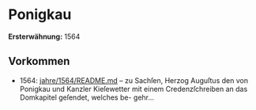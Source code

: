 # Ponigkau

**Ersterwähnung:** 1564

## Vorkommen
- 1564: [jahre/1564/README.md](../jahre/1564/README.md) – zu Sachſen, Herzog Auguſtus
den von Ponigkau und Kanzler Kieſewetter mit einem
Credenzſchreiben an das Domkapitel geſendet, welches be-
gehr...
